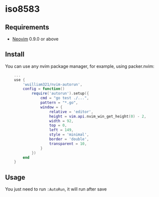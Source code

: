 # iso8583

## Requirements
 * [Neovim](https://neovim.io/) 0.9.0 or above

## Install
You can use any nvim package manager, for example, using packer.nvim:

```lua
    ...
    use {
        'wuilliam321/nvim-autorun',
        config = function()
            require('autorun').setup({
                cmd = "go test ./...",
                pattern = "*.go",
                window = {
                    relative = 'editor',
                    height = vim.api.nvim_win_get_height(0) - 2,
                    width = 92,
                    top = 0,
                    left = 149,
                    style = 'minimal',
                    border = 'double',
                    transparent = 10,
                }
            })
        end
    }
```

## Usage

You just need to run `:AutoRun`, it will run after save
